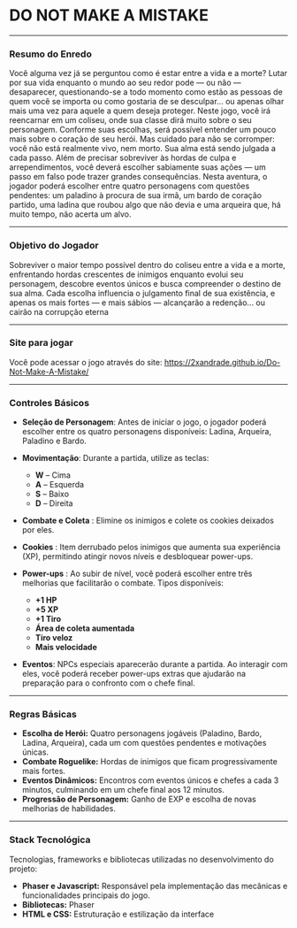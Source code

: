 # DO NOT MAKE A MISTAKE

---

### Resumo do Enredo

Você alguma vez já se perguntou como é estar entre a vida e a morte? Lutar por sua vida enquanto o mundo ao seu redor pode — ou não — desaparecer, questionando-se a todo momento como estão as pessoas de quem você se importa ou como gostaria de se desculpar... ou apenas olhar mais uma vez para aquele a quem deseja proteger. Neste jogo, você irá reencarnar em um coliseu, onde sua classe dirá muito sobre o seu personagem. Conforme suas escolhas, será possível entender um pouco mais sobre o coração de seu herói. Mas cuidado para não se corromper: você não está realmente vivo, nem morto. Sua alma está sendo julgada a cada passo. Além de precisar sobreviver às hordas de culpa e arrependimentos, você deverá escolher sabiamente suas ações — um passo em falso pode trazer grandes consequências.
Nesta aventura, o jogador poderá escolher entre quatro personagens com questões pendentes: um paladino à procura de sua irmã, um bardo de coração partido, uma ladina que roubou algo que não devia e uma arqueira que, há muito tempo, não acerta um alvo.

---

### Objetivo do Jogador

Sobreviver o maior tempo possível dentro do coliseu entre a vida e a morte, enfrentando hordas crescentes de inimigos enquanto evolui seu personagem, descobre eventos únicos e busca compreender o destino de sua alma.
Cada escolha influencia o julgamento final de sua existência, e apenas os mais fortes — e mais sábios — alcançarão a redenção... ou cairão na corrupção eterna

---

### Site para jogar

Você pode acessar o jogo através do site: https://2xandrade.github.io/Do-Not-Make-A-Mistake/

---

### Controles Básicos

* **Seleção de Personagem**: Antes de iniciar o jogo, o jogador poderá escolher entre os quatro personagens disponíveis: Ladina, Arqueira, Paladino e Bardo.
* **Movimentação**: Durante a partida, utilize as teclas:
  * **W** – Cima
  * **A** – Esquerda
  * **S** – Baixo
  * **D** – Direita

* **Combate e Coleta** : Elimine os inimigos e colete os cookies deixados por eles.
* **Cookies** : Item derrubado pelos inimigos que aumenta sua experiência (XP), permitindo atingir novos níveis e desbloquear power-ups.
* **Power-ups** : Ao subir de nível, você poderá escolher entre três melhorias que facilitarão o combate. Tipos disponíveis:
  * **+1 HP**
  * **+5 XP**
  * **+1 Tiro**
  * **Área de coleta aumentada**
  * **Tiro veloz**
  * **Mais velocidade**

* **Eventos**: NPCs especiais aparecerão durante a partida. Ao interagir com eles, você poderá receber power-ups extras que ajudarão na preparação para o confronto com o chefe final.

---

### Regras Básicas

* **Escolha de Herói:** Quatro personagens jogáveis (Paladino, Bardo, Ladina, Arqueira), cada um com questões pendentes e motivações únicas.
* **Combate Roguelike:** Hordas de inimigos que ficam progressivamente mais fortes.
* **Eventos Dinâmicos:** Encontros com eventos únicos e chefes a cada 3 minutos, culminando em um chefe final aos 12 minutos.
* **Progressão de Personagem:** Ganho de EXP e escolha de novas melhorias de habilidades.

---

### Stack Tecnológica
Tecnologias, frameworks e bibliotecas utilizadas no desenvolvimento do projeto:
*   **Phaser e Javascript:** Responsável pela implementação das mecânicas e funcionalidades principais do jogo.
*   **Bibliotecas:** Phaser
*   **HTML e CSS:** Estruturação e estilização da interface
